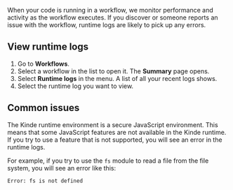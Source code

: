 
When your code is running in a workflow, we monitor performance and activity as the workflow executes. If you discover or someone reports an issue with the workflow, runtime logs are likely to pick up any errors.

## View runtime logs

1. Go to **Workflows**.
2. Select a workflow in the list to open it. The **Summary** page opens.
3. Select **Runtime logs** in the menu. A list of all your recent logs shows.
4. Select the runtime log you want to view.

## Common issues

The Kinde runtime environment is a secure JavaScript environment. This means that some JavaScript features are not available in the Kinde runtime. If you try to use a feature that is not supported, you will see an error in the runtime logs.

For example, if you try to use the `fs` module to read a file from the file system, you will see an error like this:

```
Error: fs is not defined
```
